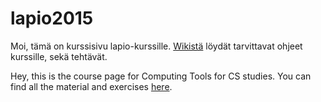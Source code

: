# lapio2015

Moi, tämä on kurssisivu lapio-kurssille. [Wikistä](https://github.com/HY-TKTL/lapio2015/wiki) löydät tarvittavat ohjeet kurssille, sekä tehtävät.

Hey, this is the course page for Computing Tools for CS studies. You can find all the material and exercises [here](https://github.com/HY-TKTL/lapio2015/wiki).
